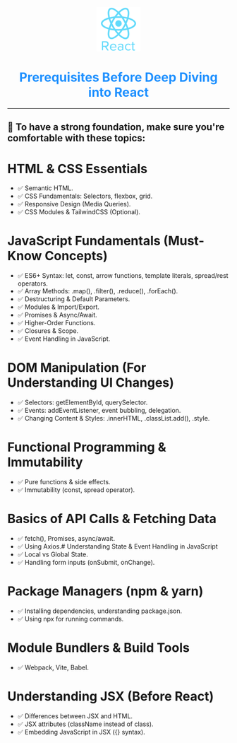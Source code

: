 
<p align="center">
  <img src="https://raw.githubusercontent.com/devicons/devicon/master/icons/react/react-original-wordmark.svg" alt="React Logo" width="100"/>
</p>

<h1 align='center' style="color: DodgerBlue;">Prerequisites Before Deep Diving into React</h1>

---

## 📌 To have a strong foundation, make sure you're comfortable with these topics:

# HTML & CSS Essentials

- ✅ Semantic HTML.
- ✅ CSS Fundamentals: Selectors, flexbox, grid.
- ✅ Responsive Design (Media Queries).
- ✅ CSS Modules & TailwindCSS (Optional).

# JavaScript Fundamentals (Must-Know Concepts)

- ✅ ES6+ Syntax: let, const, arrow functions, template literals, spread/rest operators.
- ✅ Array Methods: .map(), .filter(), .reduce(), .forEach().
- ✅ Destructuring & Default Parameters.
- ✅ Modules & Import/Export.
- ✅ Promises & Async/Await.
- ✅ Higher-Order Functions.
- ✅ Closures & Scope.
- ✅ Event Handling in JavaScript.



# DOM Manipulation (For Understanding UI Changes)

- ✅ Selectors: getElementById, querySelector.
- ✅ Events: addEventListener, event bubbling, delegation.
- ✅ Changing Content & Styles: .innerHTML, .classList.add(), .style.

# Functional Programming & Immutability

- ✅ Pure functions & side effects.
- ✅ Immutability (const, spread operator).


# Basics of API Calls & Fetching Data

- ✅ fetch(), Promises, async/await.
- ✅ Using Axios.# Understanding State & Event Handling in JavaScript
- ✅ Local vs Global State.
- ✅ Handling form inputs (onSubmit, onChange).

# Package Managers (npm & yarn)

- ✅ Installing dependencies, understanding package.json.
- ✅ Using npx for running commands.


# Module Bundlers & Build Tools

- ✅ Webpack, Vite, Babel.


# Understanding JSX (Before React)

- ✅ Differences between JSX and HTML.
- ✅ JSX attributes (className instead of class).
- ✅ Embedding JavaScript in JSX ({} syntax).
